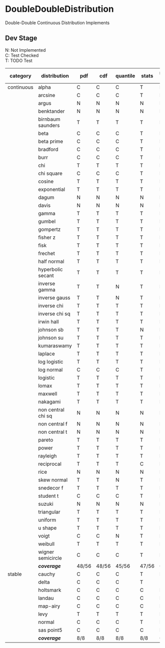 # DoubleDoubleDistribution
 Double-Double Continuous Distribution Implements

## Dev Stage
N: Not Implemented  
C: Test Checked  
T: TODO Test  

| category   | distribution       | pdf   | cdf   | quantile | stats | random gen | define | difficulty |
| ---------- | ------------------ | ----- | ----- | -------- | ----- | ---------- | ------ | ---------- |
| continuous | alpha              | C     | C     | C        | T     | N          | N      |            |
|            | arcsine            | C     | C     | C        | T     | N          | N      |            |
|            | argus              | N     | N     | N        | N     | N          | N      | A          |
|            | benktander         | N     | N     | N        | N     | N          | N      | C          |
|            | birnbaum saunders  | T     | T     | T        | T     | N          | N      |            |
|            | beta               | C     | C     | C        | T     | N          | N      |            |
|            | beta prime         | C     | C     | C        | T     | N          | N      |            |
|            | bradford           | C     | C     | C        | T     | N          | N      |            |
|            | burr               | C     | C     | C        | T     | N          | N      |            |
|            | chi                | T     | T     | T        | T     | N          | N      |            |
|            | chi square         | C     | C     | C        | T     | N          | N      |            |
|            | cosine             | T     | T     | T        | T     | N          | N      |            |
|            | exponential        | T     | T     | T        | T     | N          | N      |            |
|            | dagum              | N     | N     | N        | N     | N          | N      | B          |
|            | davis              | N     | N     | N        | N     | N          | N      | B          |
|            | gamma              | T     | T     | T        | T     | N          | N      |            |
|            | gumbel             | T     | T     | T        | T     | N          | N      |            |
|            | gompertz           | T     | T     | T        | T     | N          | N      |            |
|            | fisher z           | T     | T     | T        | T     | N          | N      |            |
|            | fisk               | T     | T     | T        | T     | N          | N      |            |
|            | frechet            | T     | T     | T        | T     | N          | N      |            |
|            | half normal        | T     | T     | T        | T     | N          | N      |            |
|            | hyperbolic secant  | T     | T     | T        | T     | N          | N      |            |
|            | inverse gamma      | T     | T     | N        | T     | N          | N      |            |
|            | inverse gauss      | T     | T     | N        | T     | N          | N      |            |
|            | inverse chi        | T     | T     | T        | T     | N          | N      |            |
|            | inverse chi sq     | T     | T     | T        | T     | N          | N      |            |
|            | irwin hall         | T     | T     | T        | T     | N          | N      |            |
|            | johnson sb         | T     | T     | T        | N     | N          | N      |            |
|            | johnson su         | T     | T     | T        | T     | N          | N      |            |
|            | kumaraswamy        | T     | T     | T        | T     | N          | N      |            |
|            | laplace            | T     | T     | T        | T     | N          | N      |            |
|            | log logistic       | T     | T     | T        | T     | N          | N      |            |
|            | log normal         | C     | C     | C        | T     | N          | N      |            |
|            | logistic           | T     | T     | T        | T     | N          | N      |            |
|            | lomax              | T     | T     | T        | T     | N          | N      |            |
|            | maxwell            | T     | T     | T        | T     | N          | N      |            |
|            | nakagami           | T     | T     | T        | T     | N          | N      |            |
|            | non central chi sq | N     | N     | N        | N     | N          | N      | AAA        |
|            | non central f      | N     | N     | N        | N     | N          | N      | AAA        |
|            | non central t      | N     | N     | N        | N     | N          | N      | AAA        |
|            | pareto             | T     | T     | T        | T     | N          | N      |            |
|            | power              | T     | T     | T        | T     | N          | N      |            |
|            | rayleigh           | T     | T     | T        | T     | N          | N      |            |
|            | reciprocal         | T     | T     | T        | C     | N          | N      |            |
|            | rice               | N     | N     | N        | N     | N          | N      | AAA        |
|            | skew normal        | T     | T     | N        | T     | N          | N      |            |
|            | snedecor f         | T     | T     | T        | T     | N          | N      |            |
|            | student t          | C     | C     | C        | T     | N          | N      |            |
|            | suzuki             | N     | N     | N        | N     | N          | N      | B          |
|            | triangular         | T     | T     | T        | T     | N          | N      |            |
|            | uniform            | T     | T     | T        | T     | N          | N      |            |
|            | u shape            | T     | T     | T        | T     | N          | N      |            |
|            | voigt              | C     | C     | N        | T     | N          | N      |            |
|            | weibull            | T     | T     | T        | T     | N          | N      |            |
|            | wigner semicircle  | C     | C     | C        | T     | N          | N      |            |
|            | ***coverage***     | 48/56 | 48/56 | 45/56    | 47/56 | 0/56       | 0/56   |            |
| stable     | cauchy             | C     | C     | C        | T     | N          | N      |            |
|            | delta              | C     | C     | C        | T     | -          | N      |            |
|            | holtsmark          | C     | C     | C        | C     | N          | N      |            |
|            | landau             | C     | C     | C        | C     | N          | N      |            |
|            | map-airy           | C     | C     | C        | C     | N          | N      |            |
|            | levy               | T     | T     | T        | T     | N          | N      |            |
|            | normal             | C     | C     | C        | T     | N          | N      |            |
|            | sas point5         | C	  | C     | C        | C     | N          | N      |            |
|            | ***coverage***     | 8/8   | 8/8   | 8/8      | 8/8   | 0/8        | 0/8    |            |